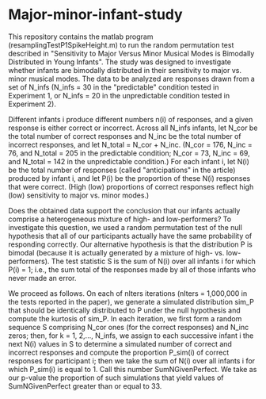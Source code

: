 # Major-minor-infant-study
This repository contains the matlab program (resamplingTestP1SpikeHeight.m) to run the random permutation test described in "Sensitivity to Major Versus Minor Musical Modes is Bimodally Distributed in Young Infants".  The study was designed to investigate whether infants are bimodally distributed in their sensitivity to major vs. minor musical modes.  The data to be analyzed are responses drawn from a set of N_infs (N_infs = 30 in the "predictable" condition tested in Experiment 1, or N_infs = 20 in the unpredictable condition tested in Experiment 2).  

Different infants i produce different numbers n(i) of responses, and a given response is either correct or incorrect. Across all N_infs infants, let N_cor be the total number of correct responses and N_inc be the total number of incorrect responses, and let N_total = N_cor + N_inc. (N_cor = 176, N_inc = 76, and N_total = 205 in the predictable condition; N_cor = 73, N_inc = 69, and N_total = 142 in the unpredictable condition.) For each infant i, let N(i) be the total number of responses (called "anticipations" in the article) produced by infant i, and let P(i) be the proportion of these N(i) responses that were correct. (High (low) proportions of correct responses reflect high (low) sensitivity to major vs. minor modes.)

Does the obtained data support the conclusion that our infants actually comprise a heterogeneous mixture of high- and low-performers? To investigate this question, we used a random permutation test of the null hypothesis that all of our participants actually have the same probability of responding correctly. Our alternative hypothesis is that the distribution P is bimodal (because it is actually generated by a mixture of high- vs. low-performers). The test statistic S is the sum of N(i) over all infants i for which P(i) = 1;  i.e., the sum total of the responses made by all of those infants who never made an error.

We proceed as follows. On each of nIters iterations (nIters = 1,000,000 in the tests reported in the paper), we generate a simulated distribution sim_P that should be identically distributed to P under the null hypothesis and compute the kurtosis of sim_P. In each iteration, we first form a random sequence S comprising N_cor ones (for the correct responses) and N_inc zeros; then, for k = 1, 2,..., N_infs, we assign to each successive infant i the next N(i) values in S to determine a simulated number of correct and incorrect responses and compute the proportion P_sim(i) of correct responses for participant i; then we take the sum of N(i) over all infants i for which P_sim(i) is equal to 1.  Call this number SumNGivenPerfect.  We take as our p-value the proportion of such simulations that yield values of SumNGivenPerfect greater than or equal to 33. 


